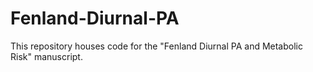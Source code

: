 # Fenland-Diurnal-PA
This repository houses code for the "Fenland Diurnal PA and Metabolic Risk" manuscript.
